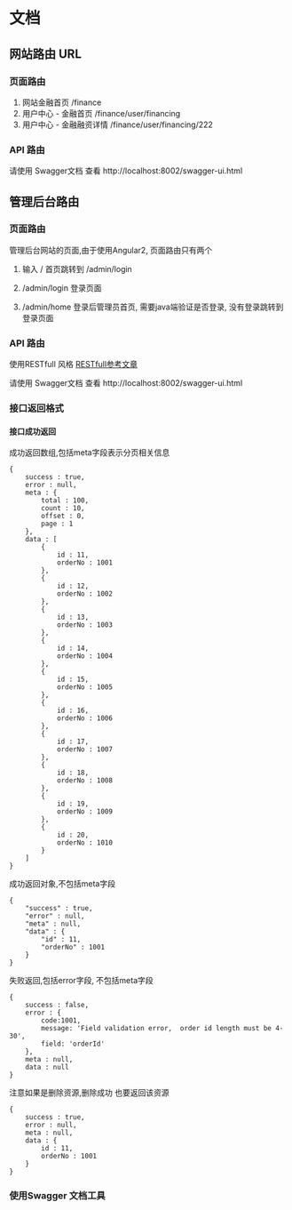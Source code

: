 # 文档

## 网站路由 URL

### 页面路由

1. 网站金融首页 /finance
2. 用户中心 - 金融首页 /finance/user/financing
3. 用户中心 - 金融融资详情 /finance/user/financing/222


### API 路由

请使用 Swagger文档 查看 http://localhost:8002/swagger-ui.html






## 管理后台路由

### 页面路由

管理后台网站的页面,由于使用Angular2, 页面路由只有两个

1. 输入 / 首页跳转到 /admin/login

2. /admin/login 登录页面

3. /admin/home  登录后管理员首页, 需要java端验证是否登录, 没有登录跳转到 登录页面


### API 路由

使用RESTfull 风格 [RESTfull参考文章](http://mherman.org/blog/2016/03/13/designing-a-restful-api-with-node-and-postgres)

请使用 Swagger文档 查看 http://localhost:8002/swagger-ui.html



### 接口返回格式

#### 接口成功返回 

成功返回数组,包括meta字段表示分页相关信息

```
{
    success : true,
    error : null,
    meta : {
        total : 100,
        count : 10,
        offset : 0,
        page : 1
    },
    data : [
        {
            id : 11,
            orderNo : 1001
        },
        {
            id : 12,
            orderNo : 1002
        },
        {
            id : 13,
            orderNo : 1003
        },
        {
            id : 14,
            orderNo : 1004
        },
        {
            id : 15,
            orderNo : 1005
        },
        {
            id : 16,
            orderNo : 1006
        },
        {
            id : 17,
            orderNo : 1007
        },
        {
            id : 18,
            orderNo : 1008
        },
        {
            id : 19,
            orderNo : 1009
        },
        {
            id : 20,
            orderNo : 1010
        }
    ]
}
```


成功返回对象,不包括meta字段

```
{
    "success" : true,
    "error" : null,
    "meta" : null,
    "data" : {
        "id" : 11,
        "orderNo" : 1001
    }
}
```

失败返回,包括error字段, 不包括meta字段

```
{
    success : false,
    error : {
        code:1001,
        message: 'Field validation error,  order id length must be 4-30',
        field: 'orderId'
    },
    meta : null,
    data : null
}
```

注意如果是删除资源,删除成功 也要返回该资源

```
{
    success : true,
    error : null,
    meta : null,
    data : {
        id : 11,
        orderNo : 1001
    }
}
```



### 使用Swagger 文档工具



